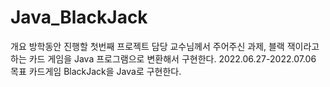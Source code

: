 # Java_BlackJack

개요
  방학동안 진행할 첫번째 프로젝트 
  담당 교수님께서 주어주신 과제, 블랙 잭이라고 하는 카드 게임을 Java 프로그램으로 변환해서 구현한다.
  2022.06.27-2022.07.06
목표
  카드게임 BlackJack을 Java로 구현한다.

